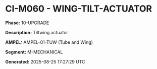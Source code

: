 # CI-M060 - WING-TILT-ACTUATOR

**Phase:** 10-UPGRADE

**Description:** Tiltwing actuator

**AMPEL:** AMPEL-01-TUW (Tube and Wing)

**Segment:** M-MECHANICAL

**Generated:** 2025-08-25 17:27:29 UTC
